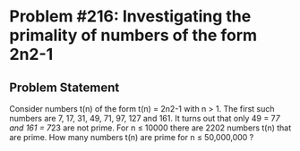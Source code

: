 # Problem #216: Investigating the primality of numbers of the form 2n2-1 

## Problem Statement 

Consider numbers t(n) of the form t(n) = 2n2-1 with n > 1.
The first such numbers are 7, 17, 31, 49, 71, 97, 127 and 161.
It turns out that only 49 = 7*7 and 161 = 7*23 are not prime.
For n ≤ 10000 there are 2202 numbers t(n)  that are prime.
How many numbers t(n) are prime for n ≤ 50,000,000 ?
